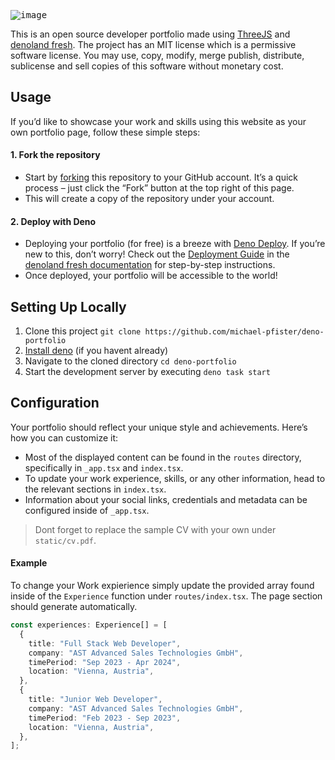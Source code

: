 <kbd>![image](https://github.com/michael-pfister/deno-portfolio/assets/63919069/68757f25-e530-4e64-ac66-cc2a4861b493)</kbd>

This is an open source developer portfolio made using
[ThreeJS](https://threejs.org/) and [denoland fresh](https://fresh.deno.dev/).
The project has an MIT license which is a permissive software license. You may
use, copy, modify, merge publish, distribute, sublicense and sell copies of this
software without monetary cost.

## Usage

If you’d like to showcase your work and skills using this website as your own
portfolio page, follow these simple steps:

#### 1. Fork the repository

- Start by
  [forking](https://docs.github.com/en/pull-requests/collaborating-with-pull-requests/working-with-forks/fork-a-repo)
  this repository to your GitHub account. It’s a quick process – just click the
  “Fork” button at the top right of this page.
- This will create a copy of the repository under your account.

#### 2. Deploy with Deno

- Deploying your portfolio (for free) is a breeze with
  [Deno Deploy](https://deno.com/deploy). If you’re new to this, don’t worry!
  Check out the
  [Deployment Guide](https://fresh.deno.dev/docs/getting-started/deploy-to-production)
  in the
  [denoland fresh documentation](https://fresh.deno.dev/docs/introduction) for
  step-by-step instructions.
- Once deployed, your portfolio will be accessible to the world!

## Setting Up Locally

1. Clone this project
   `git clone https://github.com/michael-pfister/deno-portfolio`
2. [Install deno](https://docs.deno.com/runtime/manual/getting_started/installation)
   (if you havent already)
3. Navigate to the cloned directory `cd deno-portfolio`
4. Start the development server by executing `deno task start`

## Configuration

Your portfolio should reflect your unique style and achievements. Here’s how you
can customize it:

- Most of the displayed content can be found in the `routes` directory,
  specifically in `_app.tsx` and `index.tsx`.
- To update your work experience, skills, or any other information, head to the
  relevant sections in `index.tsx`.
- Information about your social links, credentials and metadata can be
  configured inside of `_app.tsx`.

> Dont forget to replace the sample CV with your own under `static/cv.pdf`.

#### Example

To change your Work expierience simply update the provided array found inside of
the `Experience` function under `routes/index.tsx`. The page section should
generate automatically.

```ts
const experiences: Experience[] = [
  {
    title: "Full Stack Web Developer",
    company: "AST Advanced Sales Technologies GmbH",
    timePeriod: "Sep 2023 - Apr 2024",
    location: "Vienna, Austria",
  },
  {
    title: "Junior Web Developer",
    company: "AST Advanced Sales Technologies GmbH",
    timePeriod: "Feb 2023 - Sep 2023",
    location: "Vienna, Austria",
  },
];
```
